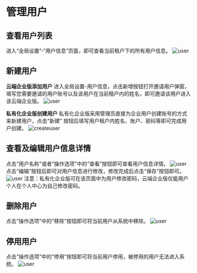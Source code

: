 # 管理用户
## 查看用户列表
进入“全局设置”-“用户信息”页面，即可查看当前租户下的所有用户信息。
![user](https://docimages.blob.core.chinacloudapi.cn/images/Console/users/V3adduser2.png)

## 新建用户
**云端企业版添加用户**
进入全局设置-用户信息，点击新增按钮打开邀请用户弹窗，填写您需要邀请的用户账号以及该用户在当前租户内的姓名，即可邀请该用户进入该云端企业版。
![user](https://docimages.blob.core.chinacloudapi.cn/images/Console/users/V3adduser2.png)

**私有化企业版创建用户**
私有化企业版采用管理员直接为企业用户创建账号的方式来新建用户，点击“新建”
按钮后填写用户租户内姓名、账户、密码等即可完成用户创建。
![createuser](https://docimages.blob.core.chinacloudapi.cn/images/Console/users/V3adduser3.png)

## 查看及编辑用户信息详情
点击“用户名称"或者“操作选项”中的“查看”按钮即可查看用户信息详情。
![user](https://docimages.blob.core.chinacloudapi.cn/images/Console/users/V3adduser4.png)
点击“编辑”按钮后即可对用户信息进行修改，修改完成后点击“保存”按钮即可。
![user](https://docimages.blob.core.chinacloudapi.cn/images/Console/users/V3adduser5.png)
注意：私有化企业版可在该页面中为用户修改密码，云端企业版仅能用户个人在个人中心为自己修改密码。

## 删除用户
点击“操作选项”中的“移除”按钮即可将当前用户从系统中移除。
![user](https://docimages.blob.core.chinacloudapi.cn/images/Console/users/V3adduser6.png)

## 停用用户
点击“操作选项”中的“停用”按钮即可将当前用户停用，被停用的用户无法进入系统。
![user](https://docimages.blob.core.chinacloudapi.cn/images/Console/users/V3adduser7.png)